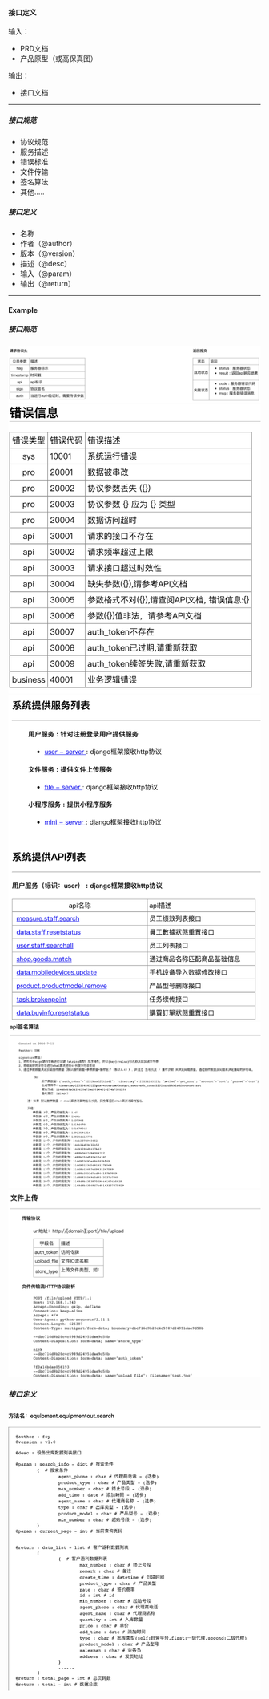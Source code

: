 #### 接口定义

输入：
* PRD文档
* 产品原型（或高保真图）

输出：
* 接口文档

---

##### 接口规范
* 协议规范
* 服务描述
* 错误标准
* 文件传输
* 签名算法
* 其他.....


##### 接口定义
* 名称
* 作者（@author）
* 版本（@version）
* 描述（@desc）
* 输入（@param）
* 输出（@return）

---

#### Example
##### 接口规范
![](/assets/api_appoint.png)
![](/assets/error_info.png)
![](/assets/server_explain.png)
![](/assets/sign_arithmetic.png)
![](/assets/file_appoint.png)

##### 接口定义
![](/assets/api_example.png)

